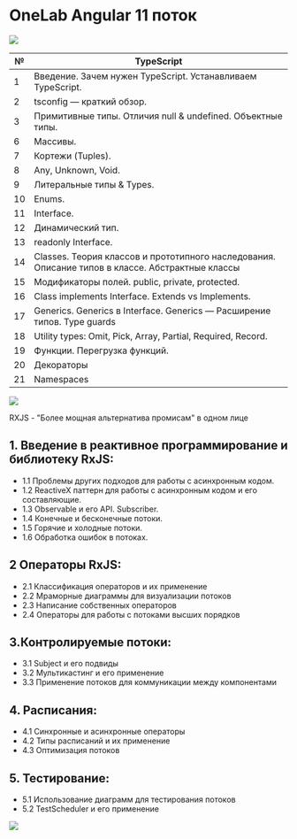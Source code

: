 # OneLab Angular 11 поток

![](https://raw.githubusercontent.com/remojansen/logo.ts/master/stickers/Screen%20Shot%202016-03-31%20at%2000.05.02.png)

| №    | TypeScript                                                                   | 
| ---- | -----------------------------------------------------------------------------|
| 1    | Введение. Зачем нужен TypeScript. Устанавливаем TypeScript.                  |         
| 2    | tsconfig — краткий обзор.                                                    |
| 3    | Примитивные типы. Отличия null & undefined. Объектные типы.                  |                                   
| 6    | Массивы.                                                                     |
| 7    | Кортежи (Tuples).                                                            | 
| 8    | Any, Unknown, Void.                                                          |
| 9    | Литеральные типы & Types.                                                    |
| 10   | Enums.                                                                       |
| 11   | Interface.                                                                   |
| 12   | Динамический тип.                                                            |
| 13   | readonly Interface.                                                          |
| 14   | Classes. Теория классов и прототипного наследования. Описание типов в классе. Абстрактные классы| 
| 15   | Модификаторы полей. public, private, protected.                                                  |
| 16   | Class implements Interface. Extends vs Implements.                           |    
| 17   | Generics. Generics в Interface. Generics — Расширение типов. Type guards     |
| 18   | Utility types: Omit, Pick, Array, Partial, Required, Record.                 |
| 19   | Функции. Перегрузка функций.                                                 |
| 20   | Декораторы                                                                   |
| 21   | Namespaces                                                                   |


![](https://habrastorage.org/getpro/habr/post_images/e85/553/cfd/e85553cfdb8db819c496c7d6ae9dad2b.png)

RXJS - "Более мощная альтернатива промисам" в одном лице

## 1. Введение в реактивное программирование и библиотеку RxJS: 
 - 1.1 Проблемы других подходов для работы с асинхронным кодом. 
 - 1.2 ReactiveX паттерн для работы с асинхронным кодом и его составляющие.
 - 1.3 Observable и его API. Subscriber.
 - 1.4 Конечные и бесконечные потоки.
 - 1.5 Горячие и холодные потоки.
 - 1.6 Обработка ошибок в потоках.
 
## 2 Операторы RxJS:
 - 2.1 Классификация операторов и их применение
 - 2.2 Мраморные диаграммы для визуализации потоков
 - 2.3 Написание собственных операторов
 - 2.4 Операторы для работы с потоками высших порядков
 
## 3.Контролируемыe потоки:
 - 3.1 Subject и его подвиды
 - 3.2 Мультикастинг и его применение
 - 3.3 Применение потоков для коммуникации между компонентами

## 4. Расписания:
 - 4.1 Синхронные и асинхронные операторы
 - 4.2 Типы расписаний и их применение
 - 4.3 Оптимизация потоков

## 5. Тестирование:
  - 5.1 Использование диаграмм для тестирования потоков
  - 5.2 TestScheduler и его применение

![](https://images.indepth.dev/images/2021/05/Bindon_-lesser-known-Angular-template-features.jpg)
